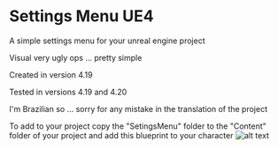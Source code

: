 # Settings Menu UE4

A simple settings menu for your unreal engine project


Visual very ugly ops ... pretty simple


Created in version 4.19

Tested in versions 4.19 and 4.20

I'm Brazilian so ... sorry for any mistake in the translation of the project



To add to your project copy the "SetingsMenu" folder to the "Content" folder of your project and add this blueprint to your character
![alt text](***)
